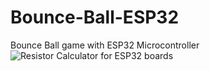 # Bounce-Ball-ESP32
Bounce Ball game with ESP32 Microcontroller
![Resistor Calculator for ESP32 boards](https://images.hive.blog/0x0/https://files.peakd.com/file/peakd-hive/ptmaker/Ep7sGDYGHVu7P9554AKacNiiRHQRMzacNe112AdW8BsBKGkzNeJ8WDcXUSnJdDL1EPw.jpeg)
